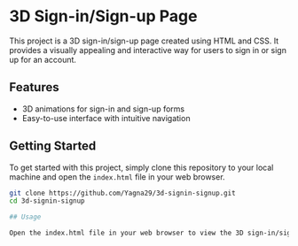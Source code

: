 # 3D Sign-in/Sign-up Page

This project is a 3D sign-in/sign-up page created using HTML and CSS. It provides a visually appealing and interactive way for users to sign in or sign up for an account.

## Features

- 3D animations for sign-in and sign-up forms
- Easy-to-use interface with intuitive navigation

## Getting Started

To get started with this project, simply clone this repository to your local machine and open the `index.html` file in your web browser.

```bash
git clone https://github.com/Yagna29/3d-signin-signup.git
cd 3d-signin-signup

## Usage

Open the index.html file in your web browser to view the 3D sign-in/sign-up page.

